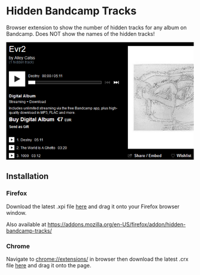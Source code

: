 # Hidden Bandcamp Tracks

Browser extension to show the number of hidden tracks for any album on Bandcamp. Does NOT show the names of the hidden tracks!

![Example](/docs/example.png)

## Installation

### Firefox

Download the latest .xpi file [here](https://github.com/7x11x13/hidden-bandcamp-tracks/releases) and drag it onto your Firefox browser window.

Also available at <https://addons.mozilla.org/en-US/firefox/addon/hidden-bandcamp-tracks/>

### Chrome

Navigate to <chrome://extensions/> in browser then download the latest .crx file [here](https://github.com/7x11x13/hidden-bandcamp-tracks/releases) and drag it onto the page.